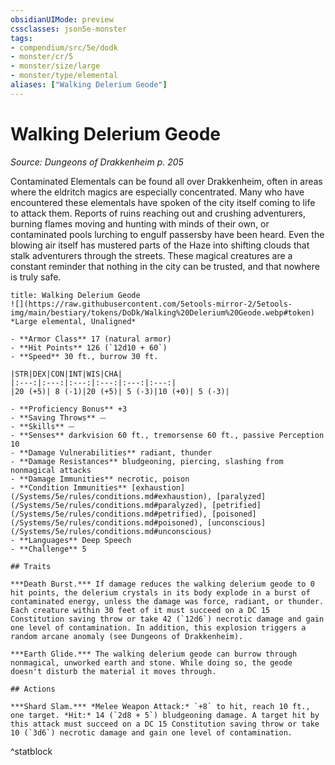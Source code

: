 ```yaml
---
obsidianUIMode: preview
cssclasses: json5e-monster
tags:
- compendium/src/5e/dodk
- monster/cr/5
- monster/size/large
- monster/type/elemental
aliases: ["Walking Delerium Geode"]
---
```

# Walking Delerium Geode
*Source: Dungeons of Drakkenheim p. 205*  

Contaminated Elementals can be found all over Drakkenheim, often in areas where the eldritch magics are especially concentrated. Many who have encountered these elementals have spoken of the city itself coming to life to attack them. Reports of ruins reaching out and crushing adventurers, burning flames moving and hunting with minds of their own, or contaminated pools lurching to engulf passersby have been heard. Even the blowing air itself has mustered parts of the Haze into shifting clouds that stalk adventurers through the streets. These magical creatures are a constant reminder that nothing in the city can be trusted, and that nowhere is truly safe.

```ad-statblock
title: Walking Delerium Geode
![](https://raw.githubusercontent.com/5etools-mirror-2/5etools-img/main/bestiary/tokens/DoDk/Walking%20Delerium%20Geode.webp#token)
*Large elemental, Unaligned*

- **Armor Class** 17 (natural armor)
- **Hit Points** 126 (`12d10 + 60`)
- **Speed** 30 ft., burrow 30 ft.

|STR|DEX|CON|INT|WIS|CHA|
|:---:|:---:|:---:|:---:|:---:|:---:|
|20 (+5)| 8 (-1)|20 (+5)| 5 (-3)|10 (+0)| 5 (-3)|

- **Proficiency Bonus** +3
- **Saving Throws** ⏤
- **Skills** ⏤
- **Senses** darkvision 60 ft., tremorsense 60 ft., passive Perception 10
- **Damage Vulnerabilities** radiant, thunder
- **Damage Resistances** bludgeoning, piercing, slashing from nonmagical attacks
- **Damage Immunities** necrotic, poison
- **Condition Immunities** [exhaustion](/Systems/5e/rules/conditions.md#exhaustion), [paralyzed](/Systems/5e/rules/conditions.md#paralyzed), [petrified](/Systems/5e/rules/conditions.md#petrified), [poisoned](/Systems/5e/rules/conditions.md#poisoned), [unconscious](/Systems/5e/rules/conditions.md#unconscious)
- **Languages** Deep Speech
- **Challenge** 5

## Traits

***Death Burst.*** If damage reduces the walking delerium geode to 0 hit points, the delerium crystals in its body explode in a burst of contaminated energy, unless the damage was force, radiant, or thunder. Each creature within 30 feet of it must succeed on a DC 15 Constitution saving throw or take 42 (`12d6`) necrotic damage and gain one level of contamination. In addition, this explosion triggers a random arcane anomaly (see Dungeons of Drakkenheim).

***Earth Glide.*** The walking delerium geode can burrow through nonmagical, unworked earth and stone. While doing so, the geode doesn't disturb the material it moves through.

## Actions

***Shard Slam.*** *Melee Weapon Attack:* `+8` to hit, reach 10 ft., one target. *Hit:* 14 (`2d8 + 5`) bludgeoning damage. A target hit by this attack must succeed on a DC 15 Constitution saving throw or take 10 (`3d6`) necrotic damage and gain one level of contamination.
```
^statblock